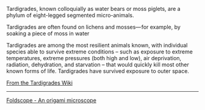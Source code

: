 
Tardigrades, known colloquially as water bears or moss piglets, are a phylum of eight-legged segmented micro-animals.

Tardigrades are often found on lichens and mosses— for example, by soaking a piece of moss in water

Tardigrades are among the most resilient animals known, with individual species able to survive extreme conditions – such as exposure to extreme temperatures, extreme pressures (both high and low), air deprivation, radiation, dehydration, and starvation – that would quickly kill most other known forms of life. Tardigrades have survived exposure to outer space.

[From the Tardigrades Wiki](https://en.wikipedia.org/wiki/Tardigrade)

- - - -

[Foldscope - An origami microscope](https://foldscope.com)
